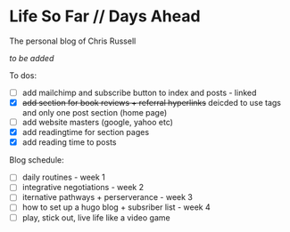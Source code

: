 # Life So Far // Days Ahead
The personal blog of Chris Russell

*to be added*

To dos:
- [ ] add mailchimp and subscribe button to index and posts - linked
- [X] ~~add section for book reviews + referral hyperlinks~~ deicded to use tags and only one post section (home page)
- [ ] add website masters (google, yahoo etc)
- [X] add readingtime for section pages
- [X] add reading time to posts

Blog schedule:
- [ ] daily routines - week 1
- [ ] integrative negotiations - week 2
- [ ] iternative pathways + perserverance - week 3
- [ ] how to set up a hugo blog + subsriber list - week 4
- [ ] play, stick out, live life like a video game